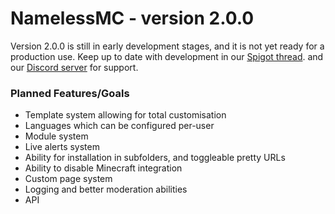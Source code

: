 # NamelessMC - version 2.0.0
Version 2.0.0 is still in early development stages, and it is not yet ready for a production use. Keep up to date with development in our [Spigot thread](https://www.spigotmc.org/threads/nameless-minecraft-website-software.34810). and our [Discord server](https://discord.gg/k8J97xf) for support.

### Planned Features/Goals
- Template system allowing for total customisation
- Languages which can be configured per-user
- Module system
- Live alerts system
- Ability for installation in subfolders, and toggleable pretty URLs
- Ability to disable Minecraft integration
- Custom page system
- Logging and better moderation abilities
- API
